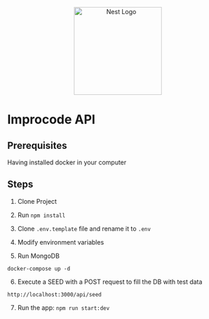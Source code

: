 <p align="center">
  <a href="http://nestjs.com/" target="blank"><img src="https://nestjs.com/img/logo-small.svg" width="200" alt="Nest Logo" /></a>
</p>


# Improcode API

## Prerequisites

Having installed docker in your computer

## Steps
1. Clone Project

2. Run ```npm install```

3. Clone ```.env.template``` file and rename it to ```.env```

4. Modify environment variables

5. Run MongoDB
```
docker-compose up -d
```

6. Execute a SEED with a POST request to fill the DB with test data 
```
http://localhost:3000/api/seed
```

7. Run the app: ```npm run start:dev```
